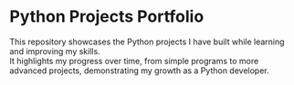 # Python Projects Portfolio

This repository showcases the Python projects I have built while learning and improving my skills.  
It highlights my progress over time, from simple programs to more advanced projects, demonstrating my growth as a Python developer.
